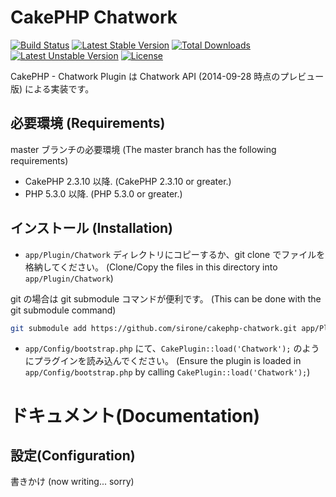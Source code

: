 # CakePHP Chatwork
[![Build Status](https://travis-ci.org/sirone/chatwork_cakephp.svg?branch=master)](https://travis-ci.org/sirone/chatwork_cakephp) [![Latest Stable Version](https://poser.pugx.org/cakephp/chatwork_cakephp/v/stable.svg)](https://packagist.org/packages/cakephp/chatwork_cakephp) [![Total Downloads](https://poser.pugx.org/cakephp/chatwork_cakephp/downloads.svg)](https://packagist.org/packages/cakephp/chatwork_cakephp) [![Latest Unstable Version](https://poser.pugx.org/cakephp/chatwork_cakephp/v/unstable.svg)](https://packagist.org/packages/cakephp/chatwork_cakephp) [![License](https://poser.pugx.org/cakephp/chatwork_cakephp/license.svg)](https://packagist.org/packages/cakephp/chatwork_cakephp)

CakePHP - Chatwork Plugin は Chatwork API (2014-09-28 時点のプレビュー版) による実装です。

## 必要環境 (Requirements)

master ブランチの必要環境 (The master branch has the following requirements)

* CakePHP 2.3.10 以降. (CakePHP 2.3.10 or greater.)
* PHP 5.3.0 以降. (PHP 5.3.0 or greater.)

## インストール (Installation)

* `app/Plugin/Chatwork` ディレクトリにコピーするか、git clone でファイルを格納してください。 (Clone/Copy the files in this directory into `app/Plugin/Chatwork`)

git の場合は git submodule コマンドが便利です。 (This can be done with the git submodule command)
```sh
git submodule add https://github.com/sirone/cakephp-chatwork.git app/Plugin/Chatwork
```

* `app/Config/bootstrap.php` にて、`CakePlugin::load('Chatwork');` のようにプラグインを読み込んでください。 (Ensure the plugin is loaded in `app/Config/bootstrap.php` by calling `CakePlugin::load('Chatwork');`)

# ドキュメント(Documentation)

## 設定(Configuration)

書きかけ (now writing... sorry)
